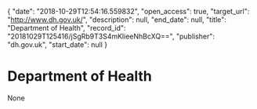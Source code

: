 {
  "date": "2018-10-29T12:54:16.559832", 
  "open_access": true, 
  "target_url": "http://www.dh.gov.uk/", 
  "description": null, 
  "end_date": null, 
  "title": "Department of Health", 
  "record_id": "20181029T125416/jSgRb9T3S4mKlieeNhBcXQ==", 
  "publisher": "dh.gov.uk", 
  "start_date": null
}

# Department of Health

None